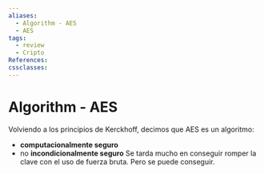 ```yaml
---
aliases:
  - Algorithm - AES
  - AES
tags:
  - review
  - Cripto
References: 
cssclasses:
---
```

# Algorithm - AES
Volviendo a los principios de Kerckhoff, decimos que AES es un algoritmo:
+ **computacionalmente seguro**
+ no **incondicionalmente seguro**
Se tarda mucho en conseguir romper la clave con el uso de fuerza bruta. Pero se puede conseguir. 


